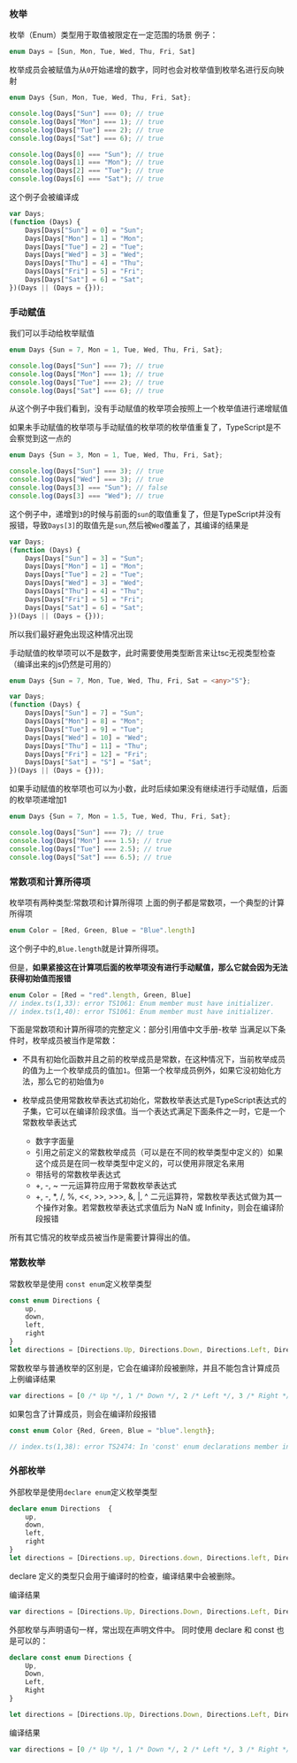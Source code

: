 ### 枚举
枚举（Enum）类型用于取值被限定在一定范围的场景
例子：
```ts
enum Days = [Sun, Mon, Tue, Wed, Thu, Fri, Sat]
```
枚举成员会被赋值为从`0`开始递增的数字，同时也会对枚举值到枚举名进行反向映射
```ts
enum Days {Sun, Mon, Tue, Wed, Thu, Fri, Sat};

console.log(Days["Sun"] === 0); // true
console.log(Days["Mon"] === 1); // true
console.log(Days["Tue"] === 2); // true
console.log(Days["Sat"] === 6); // true

console.log(Days[0] === "Sun"); // true
console.log(Days[1] === "Mon"); // true
console.log(Days[2] === "Tue"); // true
console.log(Days[6] === "Sat"); // true
```
这个例子会被编译成
```ts
var Days;
(function (Days) {
    Days[Days["Sun"] = 0] = "Sun";
    Days[Days["Mon"] = 1] = "Mon";
    Days[Days["Tue"] = 2] = "Tue";
    Days[Days["Wed"] = 3] = "Wed";
    Days[Days["Thu"] = 4] = "Thu";
    Days[Days["Fri"] = 5] = "Fri";
    Days[Days["Sat"] = 6] = "Sat";
})(Days || (Days = {}));
```

### 手动赋值
我们可以手动给枚举赋值
```ts
enum Days {Sun = 7, Mon = 1, Tue, Wed, Thu, Fri, Sat};

console.log(Days["Sun"] === 7); // true
console.log(Days["Mon"] === 1); // true
console.log(Days["Tue"] === 2); // true
console.log(Days["Sat"] === 6); // true
```
从这个例子中我们看到，没有手动赋值的枚举项会按照上一个枚举值进行递增赋值

如果未手动赋值的枚举项与手动赋值的枚举项的枚举值重复了，TypeScript是不会察觉到这一点的
```ts
enum Days {Sun = 3, Mon = 1, Tue, Wed, Thu, Fri, Sat};

console.log(Days["Sun"] === 3); // true
console.log(Days["Wed"] === 3); // true
console.log(Days[3] === "Sun"); // false
console.log(Days[3] === "Wed"); // true
```
这个例子中，递增到`3`的时候与前面的`sun`的取值重复了，但是TypeScript并没有报错，导致`Days[3]`的取值先是`sun`,然后被`Wed`覆盖了，其编译的结果是
```ts
var Days;
(function (Days) {
    Days[Days["Sun"] = 3] = "Sun";
    Days[Days["Mon"] = 1] = "Mon";
    Days[Days["Tue"] = 2] = "Tue";
    Days[Days["Wed"] = 3] = "Wed";
    Days[Days["Thu"] = 4] = "Thu";
    Days[Days["Fri"] = 5] = "Fri";
    Days[Days["Sat"] = 6] = "Sat";
})(Days || (Days = {}));
```
所以我们最好避免出现这种情况出现

手动赋值的枚举项可以不是数字，此时需要使用类型断言来让tsc无视类型检查（编译出来的js仍然是可用的）
```ts
enum Days {Sun = 7, Mon, Tue, Wed, Thu, Fri, Sat = <any>"S"};
```
```ts
var Days;
(function (Days) {
    Days[Days["Sun"] = 7] = "Sun";
    Days[Days["Mon"] = 8] = "Mon";
    Days[Days["Tue"] = 9] = "Tue";
    Days[Days["Wed"] = 10] = "Wed";
    Days[Days["Thu"] = 11] = "Thu";
    Days[Days["Fri"] = 12] = "Fri";
    Days[Days["Sat"] = "S"] = "Sat";
})(Days || (Days = {}));
```
如果手动赋值的枚举项也可以为小数，此时后续如果没有继续进行手动赋值，后面的枚举项递增加1
```ts
enum Days {Sun = 7, Mon = 1.5, Tue, Wed, Thu, Fri, Sat};

console.log(Days["Sun"] === 7); // true
console.log(Days["Mon"] === 1.5); // true
console.log(Days["Tue"] === 2.5); // true
console.log(Days["Sat"] === 6.5); // true
```

### 常数项和计算所得项
枚举项有两种类型:常数项和计算所得项
上面的例子都是常数项，一个典型的计算所得项
```ts
enum Color = [Red, Green, Blue = "Blue".length]
```
这个例子中的,`Blue.length`就是计算所得项。

但是，**如果紧接这在计算项后面的枚举项没有进行手动赋值，那么它就会因为无法获得初始值而报错**
```ts
enum Color = [Red = "red".length, Green, Blue]
// index.ts(1,33): error TS1061: Enum member must have initializer.
// index.ts(1,40): error TS1061: Enum member must have initializer.
```
下面是常数项和计算所得项的完整定义：部分引用值中文手册-枚举
当满足以下条件时，枚举成员被当作是常数：
- 不具有初始化函数并且之前的枚举成员是常数，在这种情况下，当前枚举成员的值为上一个枚举成员的值加`1`。但第一个枚举成员例外，如果它没初始化方法，那么它的初始值为`0`
- 枚举成员使用常数枚举表达式初始化，常数枚举表达式是TypeScript表达式的子集，它可以在编译阶段求值。当一个表达式满足下面条件之一时，它是一个常数枚举表达式
  
  - 数字字面量
  - 引用之前定义的常数枚举成员（可以是在不同的枚举类型中定义的）如果这个成员是在同一枚举类型中定义的，可以使用非限定名来用
  - 带括号的常数枚举表达式
  - +, -, ~ 一元运算符应用于常数枚举表达式
  - +, -, *, /, %, <<, >>, >>>, &, |, ^ 二元运算符，常数枚举表达式做为其一个操作对象。若常数枚举表达式求值后为 NaN 或 Infinity，则会在编译阶段报错
  
所有其它情况的枚举成员被当作是需要计算得出的值。

### 常数枚举
常数枚举是使用 `const enum`定义枚举类型
```ts
const enum Directions {
    up,
    down,
    left, 
    right
}
let directions = [Directions.Up, Directions.Down, Directions.Left, Directions.Right];
```
常数枚举与普通枚举的区别是，它会在编译阶段被删除，并且不能包含计算成员
上例编译结果
```ts
var directions = [0 /* Up */, 1 /* Down */, 2 /* Left */, 3 /* Right */];
```
如果包含了计算成员，则会在编译阶段报错
```ts
const enum Color {Red, Green, Blue = "blue".length};

// index.ts(1,38): error TS2474: In 'const' enum declarations member initializer must be constant expression.
```

### 外部枚举
外部枚举是使用`declare enum`定义枚举类型
```ts
declare enum Directions  {
    up,
    down,
    left,
    right
}
let directions = [Directions.up, Directions.down, Directions.left, Directions.right]
```
declare 定义的类型只会用于编译时的检查，编译结果中会被删除。

编译结果
```ts
var directions = [Directions.Up, Directions.Down, Directions.Left, Directions.Right];
```
外部枚举与声明语句一样，常出现在声明文件中。
同时使用 declare 和 const 也是可以的：
```ts
declare const enum Directions {
    Up,
    Down,
    Left,
    Right
}

let directions = [Directions.Up, Directions.Down, Directions.Left, Directions.Right];
```
编译结果
```ts
var directions = [0 /* Up */, 1 /* Down */, 2 /* Left */, 3 /* Right */];
```
